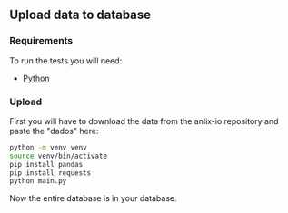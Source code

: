 ## Upload data to database

### Requirements
To run the tests you will need:

- [Python](https://www.python.org/downloads/)

### Upload

First you will have to download the data from the anlix-io repository and
paste the "dados" here:

```bash
python -m venv venv
source venv/bin/activate
pip install pandas
pip install requests
python main.py
```
Now the entire database is in your database.
